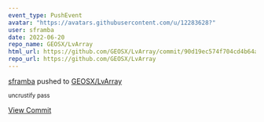 ```yaml
---
event_type: PushEvent
avatar: "https://avatars.githubusercontent.com/u/12283628?"
user: sframba
date: 2022-06-20
repo_name: GEOSX/LvArray
html_url: https://github.com/GEOSX/LvArray/commit/90d19ec574f704cd4b64a4d1325dbaff485717b4
repo_url: https://github.com/GEOSX/LvArray
---
```


<a href='https://github.com/sframba' target='_blank'>sframba</a> pushed to <a href='https://github.com/GEOSX/LvArray' target='_blank'>GEOSX/LvArray</a>

<small>uncrustify pass</small>

<a href='https://github.com/GEOSX/LvArray/commit/90d19ec574f704cd4b64a4d1325dbaff485717b4' target='_blank'>View Commit</a>